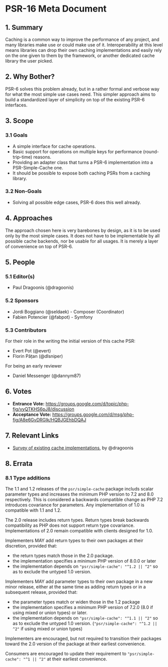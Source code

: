 # PSR-16 Meta Document

## 1. Summary

Caching is a common way to improve the performance of any project, and many
libraries make use or could make use of it. Interoperability at this level
means libraries can drop their own caching implementations and easily rely
on the one given to them by the framework, or another dedicated cache
library the user picked.

## 2. Why Bother?

PSR-6 solves this problem already, but in a rather formal and verbose way for
what the most simple use cases need. This simpler approach aims to build a
standardized layer of simplicity on top of the existing PSR-6 interfaces.

## 3. Scope

### 3.1 Goals

* A simple interface for cache operations.
* Basic support for operations on multiple keys for performance (round-trip-time)
  reasons.
* Providing an adapter class that turns a PSR-6 implementation into a
  PSR-Simple-Cache one.
* It should be possible to expose both caching PSRs from a caching library.

### 3.2 Non-Goals

* Solving all possible edge cases, PSR-6 does this well already.

## 4. Approaches

The approach chosen here is very barebones by design, as it is to be used
only by the most simple cases. It does not have to be implementable by all
possible cache backends, nor be usable for all usages. It is merely a layer
of convenience on top of PSR-6.

## 5. People

### 5.1 Editor(s)

* Paul Dragoonis (@dragoonis)

### 5.2 Sponsors

* Jordi Boggiano (@seldaek) - Composer (Coordinator)
* Fabien Potencier (@fabpot) - Symfony

### 5.3 Contributors

For their role in the writing the initial version of this cache PSR:

* Evert Pot (@evert)
* Florin Pățan (@dlsniper)

For being an early reviewer

* Daniel Messenger (@dannym87)

## 6. Votes

* **Entrance Vote:**  https://groups.google.com/d/topic/php-fig/vyQTKHS6pJ8/discussion
* **Acceptance Vote:**  https://groups.google.com/d/msg/php-fig/A8e6GvDRGIk/HQBJGEhbDQAJ

## 7. Relevant Links

* [Survey of existing cache implementations][1], by @dragoonis

[1]: https://docs.google.com/spreadsheet/ccc?key=0Ak2JdGialLildEM2UjlOdnA4ekg3R1Bfeng5eGlZc1E#gid=0

## 8. Errata
### 8.1 Type additions

The 1.1 and 1.2 releases of the `psr/simple-cache` package includs scalar parameter types and increases the minimum PHP version to 7.2 and 8.0 respectively.  This is considered a backwards compatible change as PHP 7.2 introduces covariance for parameters.  Any implementation of 1.0 is compatible with 1.1 and 1.2.

The 2.0 release includes return types.  Return types break backwards compatibility as PHP does not support return type covariance.  Implementations of 2.0 remain compatible with clients designed for 1.0.

Implementers MAY add return types to their own packages at their discretion, provided that:

* the return types match those in the 2.0 package.
* the implementation specifies a minimum PHP version of 8.0.0 or later
* the implementation depends on `"psr/simple-cache": "^1.2 || ^2"` so as to exclude the untyped 1.0 version.

Implementers MAY add parameter types to their own package in a new minor release, either at the same time as adding return types or in a subsequent release, provided that:

* the parameter types match or widen those in the 1.2 package
* the implementation specifies a minimum PHP version of 7.2.0 (8.0 if using mixed or union types) or later.
* the implementation depends on `"psr/simple-cache": "^1.1 || ^2"` so as to exclude the untyped 1.0 version. (`"psr/simple-cache": "^1.2 || ^2"` if using mixed or union types)

Implementers are encouraged, but not required to transition their packages toward the 2.0 version of the package at their earliest convenience.

Consumers are encouraged to update their requirement to `"psr/simple-cache": "^1 || ^2"` at their earliest convenience.
